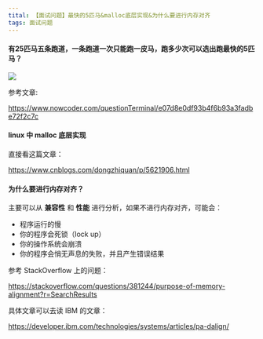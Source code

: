 ```yaml
---
tital: 【面试问题】最快的5匹马&malloc底层实现&为什么要进行内存对齐
tags: 面试问题
---
```




#### 有25匹马五条跑道，一条跑道一次只能跑一皮马，跑多少次可以选出跑最快的5匹马？

![](https://hairrrrr.github.io/assets/2020-09-27-1.jpg)

参考文章:

https://www.nowcoder.com/questionTerminal/e07d8e0df93b4f6b93a3fadbe72f2c7c





#### linux 中 malloc 底层实现

直接看这篇文章：

https://www.cnblogs.com/dongzhiquan/p/5621906.html



#### 为什么要进行内存对齐？

主要可以从 **兼容性** 和 **性能** 进行分析，如果不进行内存对齐，可能会：

- 程序运行的慢
- 你的程序会死锁（lock up）
- 你的操作系统会崩溃
- 你的程序会悄无声息的失败，并且产生错误结果

参考 StackOverflow 上的问题：

https://stackoverflow.com/questions/381244/purpose-of-memory-alignment?r=SearchResults

具体文章可以去读 IBM 的文章：

https://developer.ibm.com/technologies/systems/articles/pa-dalign/ 















